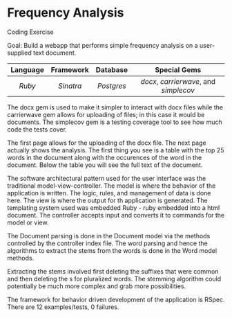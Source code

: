 
# Frequency Analysis

Coding Exercise

Goal: Build a webapp that performs simple frequency analysis on a user-supplied text document.

| Language   | Framework     | Database   |   Special Gems                         |
|:----------:|:-------------:|:----------:|:--------------------------------------:|
| *Ruby*     | *Sinatra*     | *Postgres* | *docx*, *carrierwave*, and *simplecov* |


The docx gem is used to make it simpler to interact with docx files while the carrierwave gem allows for uploading of files; in this case it would be documents. The simplecov gem is a testing coverage tool to see how much code the tests cover. 

The first page allows for the uploading of the docx file. The next page actually shows the analysis. The first thing you see is a table with the top 25 words in the document along with the occurences of the word in the document. Below the table you will see the full text of the document. 

The software architectural pattern used for the user interface was the traditional model-view-controller. The model is where the behavior of the application is written. The logic, rules, and management of data is done here. The view is where the output for th application is generated. The templating system used was embedded Ruby - ruby embedded into a html document. The controller accepts input and converts it to commands for the model or view. 

The Document parsing is done in the Document model via the methods controlled by the controller index file. The word parsing and hence the algorithms to extract the stems from the words is done in the Word model methods. 

Extracting the stems involved first deleting the suffixes that were common and then deleting the s for pluralized words. The stemming algorithm could potentially be much more complex and grab more possibilities. 

The framework for behavior driven development of the application is RSpec. There are 12 examples/tests, 0 failures. 










